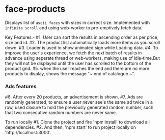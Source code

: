 # face-products
Displays list of `ascii faces` with sizes in correct size. 
Implemented with `infinite scroll` and using web-worker to pre-emptively fetch data.

Key Features:-
#1. User can sort the results in ascending order as per price, size and id.
#2. The product list automatically loads more items as you scroll down.
#3. Loader is used to show animated sign while Loading data.
#4. To improve the user's experience, we fetch the next batch of results in advance using seperate thread or web-workers, making use of       idle-time.But they will not be displayed until the user has scrolled to the bottom of the product grid.
#5. when the user reaches the end and there are no more products to display, shows the message "~ end of catalogue ~".

### Ads features
#6. After every 20 products, an advertisement is shown.
#7. Ads are randomly generated, to ensure a user never see's the same ad twice in a row, used closure to hold the previously generated         random number, such that two consecutive random numbers are never same.

To run locally
#1. Clone the project and fire 'npm install' to download all dependencies.
#2. And then, 'npm start' to run project locally on 'http://localhost:3000'.
